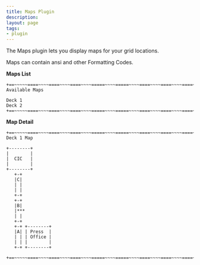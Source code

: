 ```yaml
---
title: Maps Plugin
description:
layout: page
tags: 
- plugin
---
```


The Maps plugin lets you display maps for your grid locations.

Maps can contain ansi and other Formatting Codes.

**Maps List**

    +==~~~~~====~~~~====~~~~====~~~~=====~~~~=====~~~~====~~~~====~~~~====~~~~~==+
    Available Maps
    
    Deck 1
    Deck 2
    +==~~~~~====~~~~====~~~~====~~~~=====~~~~=====~~~~====~~~~====~~~~====~~~~~==+

**Map Detail**

    +==~~~~~====~~~~====~~~~====~~~~=====~~~~=====~~~~====~~~~====~~~~====~~~~~==+
    Deck 1 Map
    
    +--------+                                                                
    |        |                                                                
    |  CIC   |                                                                
    |        |                                                                
    +--------+                                                                
       +-+                                                                    
       |C|                                                                    
       | |                                                                    
       | |                                                                    
       +-+                                                                    
       +-+                                                                    
       |B|                                                                    
       |***                                                                   
       | |                                                                    
       +-+                                                                    
       +-+ +--------+                                                         
       |A| | Press  |                                                         
       | | | Office |                                                         
       | | |        |                                                         
       +-+ +--------+        
       +==~~~~~====~~~~====~~~~====~~~~=====~~~~=====~~~~====~~~~====~~~~====~~~~~==+
